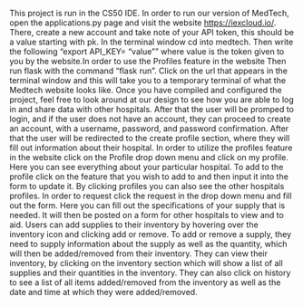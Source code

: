 This project is run in the CS50 IDE. In order to run our version of MedTech, open the applications.py page and visit the website https://iexcloud.io/. There, create a new account and take note of your API token, this should be a value starting with pk. In the terminal window cd into medtech. Then write the following “export API_KEY= “value”” where value is the token given to you by the website.In order to use the Profiles feature in the website
Then run flask with the command “flask run”. Click on the url that appears in the terminal window and this will take you to a temporary terminal of what the Medtech website looks like. Once you have compiled and configured the project, feel free to look around at our design to see how you are able to log in and share data with other hospitals.
After that the user will be promped to login, and if the user does not have an account, they can proceed to create an account, with a username, password, and password confirmation. After that the user will be redirected to the create profile section, where they will fill out information about their hospital.
In order to utilize the profiles feature in the website click on the Profile drop down menu and click on my profile. Here you can see everything about your particular hospital. To add to the profile click on the feature that you wish to add to and then input it into the form to update it. By clicking profiles you can also see the other hospitals profiles.
In order to request click the request in the drop down menu and fill out the form. Here you can fill out the specifications of your supply that is needed. It will then be posted on a form for other hospitals to view and to aid.
Users can add supplies to their inventory by hovering over the inventory icon and clicking add or remove. To add or remove a supply, they need to supply information about the supply as well as the quantity, which will then be added/removed from their inventory. They can view their inventory, by clicking on the inventory section which will show a list of all supplies and their quantities in the inventory. They can also click on history to see a list of all items added/removed from the inventory as well as the date and time at which they were added/removed.